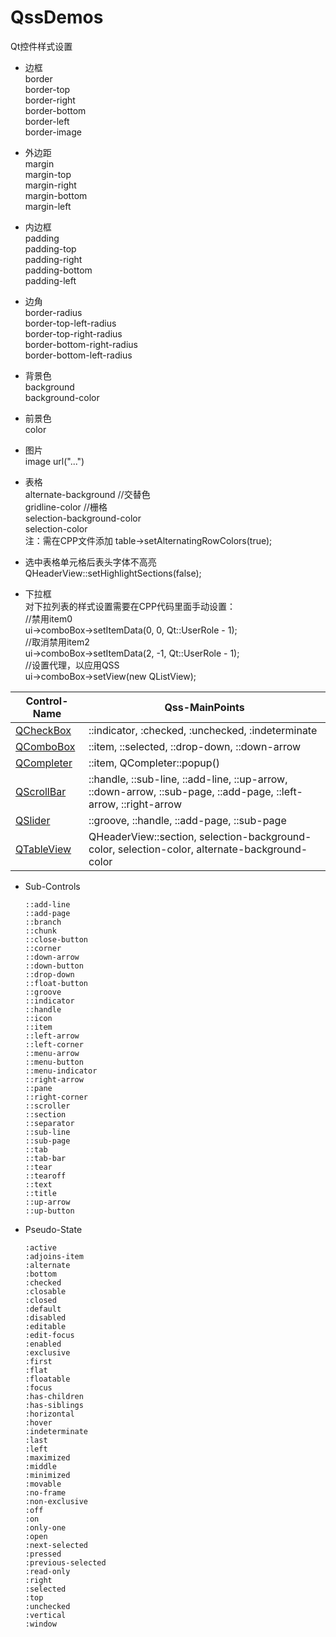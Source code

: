 # QssDemos
Qt控件样式设置

- 边框<br>
border<br>
border-top<br>
border-right<br>
border-bottom<br>
border-left<br>
border-image<br>

- 外边距<br>
margin<br>
margin-top<br>
margin-right<br>
margin-bottom<br>
margin-left<br>

- 内边框<br>
padding<br>
padding-top<br>
padding-right<br>
padding-bottom<br>
padding-left<br>

- 边角<br>
border-radius<br>
border-top-left-radius<br>
border-top-right-radius<br>
border-bottom-right-radius<br>
border-bottom-left-radius<br>

- 背景色<br>
background<br>
background-color<br>

- 前景色<br>
color<br>

- 图片<br>
image url("...")<br>

- 表格<br>
alternate-background		//交替色<br>
gridline-color					//栅格<br>
selection-background-color<br>
selection-color<br>
注：需在CPP文件添加 table->setAlternatingRowColors(true);<br>

- 选中表格单元格后表头字体不高亮<br>
QHeaderView::setHighlightSections(false);<br>

- 下拉框<br>
对下拉列表的样式设置需要在CPP代码里面手动设置：<br>
//禁用item0<br>
ui->comboBox->setItemData(0, 0, Qt::UserRole - 1);<br>
//取消禁用item2<br>
ui->comboBox->setItemData(2, -1, Qt::UserRole - 1);<br>
//设置代理，以应用QSS<br>
ui->comboBox->setView(new QListView);<br>


Control-Name|Qss-MainPoints
-|-
[QCheckBox](https://github.com/tgtsml/QssDemos/blob/master/QCheckBox.txt)|::indicator, :checked, :unchecked, :indeterminate
[QComboBox](https://github.com/tgtsml/QssDemos/blob/master/QComboBox.txt)|::item, ::selected, ::drop-down, ::down-arrow
[QCompleter](https://github.com/tgtsml/QssDemos/blob/master/QCompleter.txt)|::item, QCompleter::popup()
[QScrollBar](https://github.com/tgtsml/QssDemos/blob/master/QScrollBar.txt)|::handle, ::sub-line, ::add-line, ::up-arrow, ::down-arrow, ::sub-page, ::add-page, ::left-arrow, ::right-arrow
[QSlider](https://github.com/tgtsml/QssDemos/blob/master/QSlider.txt)|::groove, ::handle, ::add-page, ::sub-page
[QTableView](https://github.com/tgtsml/QssDemos/blob/master/QTableView.txt)|QHeaderView::section, selection-background-color, selection-color, alternate-background-color


- Sub-Controls
    ```
    ::add-line 
    ::add-page 
    ::branch 
    ::chunk 
    ::close-button 
    ::corner 
    ::down-arrow 
    ::down-button 
    ::drop-down 
    ::float-button 
    ::groove 
    ::indicator 
    ::handle 
    ::icon 
    ::item 
    ::left-arrow 
    ::left-corner 
    ::menu-arrow 
    ::menu-button 
    ::menu-indicator 
    ::right-arrow 
    ::pane 
    ::right-corner 
    ::scroller 
    ::section 
    ::separator 
    ::sub-line 
    ::sub-page 
    ::tab 
    ::tab-bar 
    ::tear 
    ::tearoff 
    ::text 
    ::title 
    ::up-arrow 
    ::up-button 
    ```

- Pseudo-State
	```
	:active 
	:adjoins-item 
	:alternate 
	:bottom 
	:checked 
	:closable 
	:closed 
	:default 
	:disabled 
	:editable 
	:edit-focus 
	:enabled 
	:exclusive 
	:first 
	:flat 
	:floatable 
	:focus 
	:has-children 
	:has-siblings 
	:horizontal 
	:hover 
	:indeterminate 
	:last 
	:left 
	:maximized 
	:middle 
	:minimized 
	:movable 
	:no-frame 
	:non-exclusive 
	:off 
	:on 
	:only-one 
	:open 
	:next-selected 
	:pressed 
	:previous-selected 
	:read-only 
	:right 
	:selected 
	:top 
	:unchecked 
	:vertical 
	:window 
	```
